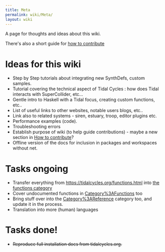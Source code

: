 ```yaml
---
title: Meta
permalink: wiki/Meta/
layout: wiki
---
```


A page for thoughts and ideas about this wiki.

There's also a short guide for [how to
contribute](/wiki/Help:How_to_contribute "wikilink")

# Ideas for this wiki

-   Step by Step tutorials about integrating new SynthDefs, custom
    samples.
-   Tutorial covering the technical aspect of Tidal Cycles : how does
    Tidal interacts with SuperCollider, etc...
-   Gentle intro to Haskell with a Tidal focus, creating custom
    functions, etc..
-   List of useful links to other websites, notable users blogs, etc..
-   Link also to related systems - siren, estuary, troop, editor plugins
    etc.
-   Performance examples (code).
-   Troubleshooting errors
-   Establish purpose of wiki (to help guide contributions) - maybe a
    new section in [How to contribute](/wiki/How_to_contribute "wikilink")?
-   Offline version of the docs for inclusion in packages and workspaces
    without net.

# Tasks ongoing

-   Transfer everything from <https://tidalcycles.org/functions.html>
    into [the functions category](/wiki/Category%3AFunctions "wikilink")
-   Cover undocumented functions in
    [Category%3AFunctions](/wiki/Category%3AFunctions "wikilink") too
-   Bring stuff over into the
    [Category%3AReference](/wiki/Category%3AReference "wikilink") category
    too, and update it in the process.
-   Translation into more (human) languages

# Tasks done!

-   ~~Reproduce full installation docs from tidalcycles.org.~~
